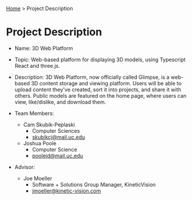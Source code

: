 [Home](../README.md) > Project Description

# Project Description

- Name: 3D Web Platform
- Topic: Web-based platform for displaying 3D models, using Typescript React and three.js.
- Description: 3D Web Platform, now officially called Glimpse, is a web-based 3D content storage and viewing platform. Users will be able to upload content they've created, sort it into projects, and share it with others. Public models are featured on the home page, where users can view, like/dislike, and download them.

- Team Members:
  - Cam Skubik-Peplaski
    - Computer Sciences
    - [skubikcj@mail.uc.edu](mailto:skubikcj@mail.uc.edu)
  - Joshua Poole
    - Computer Science
    - [poolejd@mail.uc.edu](mailto:poolejd@mail.uc.edu)
- Advisor:
  - Joe Moeller
    - Software + Solutions Group Manager, KineticVision
    - [jmoeller@kinetic-vision.com](mailto:jmoeller@kinetic-vision.com)

